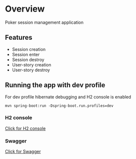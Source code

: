 # Overview 
Poker session management application

## Features
* Session creation
* Session enter
* Session destroy
* User-story creation
* User-story destroy

## Running the app with dev profile
For dev profile hibernate debugging and H2 console is enabled
```shell
mvn spring-boot:run -Dspring-boot.run.profiles=dev
```

### H2 console
[Click for H2 console](http://localhost:8080/h2-console)

### Swagger
[Click for Swagger](http://localhost:8080/swagger-ui/index.html)

